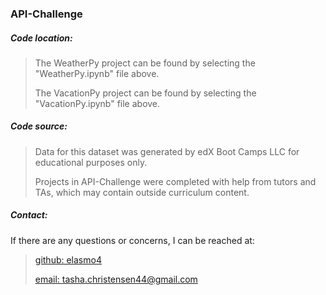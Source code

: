<h3>API-Challenge</h3>
<h5>Code location:</h5>

> The WeatherPy project can be found by selecting the "WeatherPy.ipynb" file above.
> 
> The VacationPy project can be found by selecting the "VacationPy.ipynb" file above.

<h5>Code source:</h5>

> Data for this dataset was generated by edX Boot Camps LLC for educational purposes only.
> 
> Projects in API-Challenge were completed with help from tutors and TAs, which may contain outside curriculum content.

<h5>Contact:</h5>

If there are any questions or concerns, I can be reached at:
> [github: elasmo4](https://github.com/elasmo4)
>
> [email: tasha.christensen44@gmail.com](mailto:tasha.christensen44@gmail.com)
>
